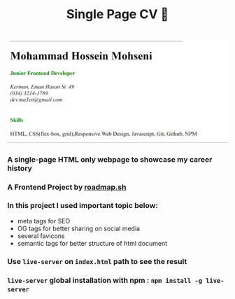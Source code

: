 <h1 align="center">Single Page CV 📝<h1>
<p align="center">
<img align="center" width="720px" src="./img/banner.png" alt="Banner Image">
</p>

### A single-page HTML only webpage to showcase my career history

### A Frontend Project by [roadmap.sh](https://roadmap.sh/frontend/projects)

### In this project I used important topic below:

-   meta tags for SEO
-   OG tags for better sharing on social media
-   several favicons
-   semantic tags for better structure of html document

### Use `live-server` on `index.html` path to see the result

### `live-server` global installation with npm : `npm install -g live-server`
